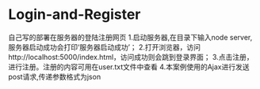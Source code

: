 # Login-and-Register
自己写的部署在服务器的登陆注册网页
1.启动服务器,在目录下输入node server,服务器启动成功会打印‘服务器启动成功’；
2.打开浏览器，访问http://localhost:5000/index.html，访问成功则会跳到登录界面；
3.点击注册，进行注册。注册的内容可用在user.txt文件中查看
4.本案例使用的Ajax进行发送post请求,传递参数格式为json
